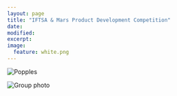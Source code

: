 ```yaml
---
layout: page
title: "IFTSA & Mars Product Development Competition"
date: 
modified:
excerpt:
image:
  feature: white.png
---
```


![Popples](http://jadeproulx.com/images/popples-package.png)

![Group photo](http://jadeproulx.com/images/IFT-group.jpg)
